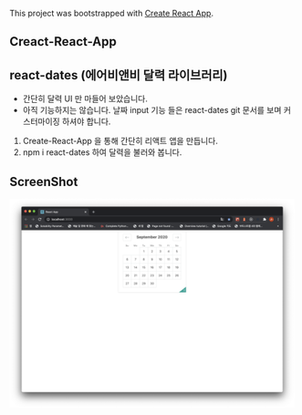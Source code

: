 This project was bootstrapped with [Create React App](https://github.com/facebook/create-react-app).

## Creact-React-App
## react-dates (에어비앤비 달력 라이브러리)

- 간단히 달력 UI 만 마들어 보았습니다.
- 아직 기능하지는 않습니다. 날짜 input 기능 들은 react-dates git 문서를 보며 커스터마이징 하셔야 합니다.


1. Create-React-App 을 통해 간단히 리액트 앱을 만듭니다.
2. npm i react-dates 하여 달력을 불러와 봅니다. 


## ScreenShot

<div>
    <img width="500" src="./screenShot.png">
</div>
